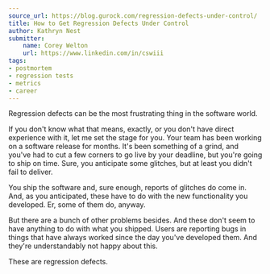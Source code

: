 ```yaml
---
source_url: https://blog.gurock.com/regression-defects-under-control/
title: How to Get Regression Defects Under Control
author: Kathryn Nest
submitter:
    name: Corey Welton
    url: https://www.linkedin.com/in/cswiii
tags:
- postmortem
- regression tests
- metrics
- career
---
```


Regression defects can be the most frustrating thing in the software world.

If you don't know what that means, exactly, or you don't have direct experience with it, let me set the stage for you. Your team has been working on a software release for months. It's been something of a grind, and you've had to cut a few corners to go live by your deadline, but you're going to ship on time. Sure, you anticipate some glitches, but at least you didn't fail to deliver.

You ship the software and, sure enough, reports of glitches do come in. And, as you anticipated, these have to do with the new functionality you developed. Er, some of them do, anyway.

But there are a bunch of other problems besides. And these don't seem to have anything to do with what you shipped. Users are reporting bugs in things that have always worked since the day you've developed them. And they're understandably not happy about this.

These are regression defects.
